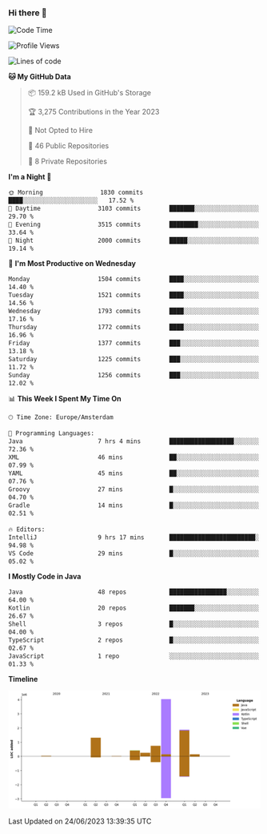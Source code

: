 ### Hi there 👋


<!--START_SECTION:waka-->
![Code Time](http://img.shields.io/badge/Code%20Time-3%2C265%20hrs%2056%20mins-blue)

![Profile Views](http://img.shields.io/badge/Profile%20Views-108-blue)

![Lines of code](https://img.shields.io/badge/From%20Hello%20World%20I%27ve%20Written-8.8%20million%20lines%20of%20code-blue)

**🐱 My GitHub Data** 

> 📦 159.2 kB Used in GitHub's Storage 
 > 
> 🏆 3,275 Contributions in the Year 2023
 > 
> 🚫 Not Opted to Hire
 > 
> 📜 46 Public Repositories 
 > 
> 🔑 8 Private Repositories 
 > 
**I'm a Night 🦉** 

```text
🌞 Morning                1830 commits        ████░░░░░░░░░░░░░░░░░░░░░   17.52 % 
🌆 Daytime                3103 commits        ███████░░░░░░░░░░░░░░░░░░   29.70 % 
🌃 Evening                3515 commits        ████████░░░░░░░░░░░░░░░░░   33.64 % 
🌙 Night                  2000 commits        █████░░░░░░░░░░░░░░░░░░░░   19.14 % 
```
📅 **I'm Most Productive on Wednesday** 

```text
Monday                   1504 commits        ████░░░░░░░░░░░░░░░░░░░░░   14.40 % 
Tuesday                  1521 commits        ████░░░░░░░░░░░░░░░░░░░░░   14.56 % 
Wednesday                1793 commits        ████░░░░░░░░░░░░░░░░░░░░░   17.16 % 
Thursday                 1772 commits        ████░░░░░░░░░░░░░░░░░░░░░   16.96 % 
Friday                   1377 commits        ███░░░░░░░░░░░░░░░░░░░░░░   13.18 % 
Saturday                 1225 commits        ███░░░░░░░░░░░░░░░░░░░░░░   11.72 % 
Sunday                   1256 commits        ███░░░░░░░░░░░░░░░░░░░░░░   12.02 % 
```


📊 **This Week I Spent My Time On** 

```text
🕑︎ Time Zone: Europe/Amsterdam

💬 Programming Languages: 
Java                     7 hrs 4 mins        ██████████████████░░░░░░░   72.36 % 
XML                      46 mins             ██░░░░░░░░░░░░░░░░░░░░░░░   07.99 % 
YAML                     45 mins             ██░░░░░░░░░░░░░░░░░░░░░░░   07.76 % 
Groovy                   27 mins             █░░░░░░░░░░░░░░░░░░░░░░░░   04.70 % 
Gradle                   14 mins             █░░░░░░░░░░░░░░░░░░░░░░░░   02.51 % 

🔥 Editors: 
IntelliJ                 9 hrs 17 mins       ████████████████████████░   94.98 % 
VS Code                  29 mins             █░░░░░░░░░░░░░░░░░░░░░░░░   05.02 % 
```

**I Mostly Code in Java** 

```text
Java                     48 repos            ████████████████░░░░░░░░░   64.00 % 
Kotlin                   20 repos            ███████░░░░░░░░░░░░░░░░░░   26.67 % 
Shell                    3 repos             █░░░░░░░░░░░░░░░░░░░░░░░░   04.00 % 
TypeScript               2 repos             █░░░░░░░░░░░░░░░░░░░░░░░░   02.67 % 
JavaScript               1 repo              ░░░░░░░░░░░░░░░░░░░░░░░░░   01.33 % 
```



**Timeline**

![Lines of Code chart](https://raw.githubusercontent.com/powercasgamer/powercasgamer/master/assets/bar_graph.png)


 Last Updated on 24/06/2023 13:39:35 UTC
<!--END_SECTION:waka-->
